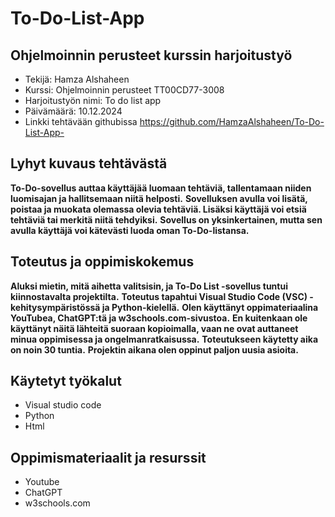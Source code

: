 # To-Do-List-App
## Ohjelmoinnin perusteet kurssin harjoitustyö
 
- Tekijä: Hamza Alshaheen
- Kurssi: Ohjelmoinnin perusteet TT00CD77-3008
- Harjoitustyön nimi: To do list app
- Päivämäärä: 10.12.2024
- Linkki tehtävään githubissa https://github.com/HamzaAlshaheen/To-Do-List-App-

## Lyhyt kuvaus tehtävästä
**To-Do-sovellus auttaa käyttäjää luomaan tehtäviä, tallentamaan niiden luomisajan ja hallitsemaan niitä helposti.**
**Sovelluksen avulla voi lisätä, poistaa ja muokata olemassa olevia tehtäviä. Lisäksi käyttäjä voi etsiä tehtäviä tai merkitä niitä tehdyiksi.**
**Sovellus on yksinkertainen, mutta sen avulla käyttäjä voi kätevästi luoda oman To-Do-listansa.**

## Toteutus ja oppimiskokemus
**Aluksi mietin, mitä aihetta valitsisin, ja To-Do List -sovellus tuntui kiinnostavalta projektilta.** 
**Toteutus tapahtui Visual Studio Code (VSC) -kehitysympäristössä ja Python-kielellä.**
**Olen käyttänyt oppimateriaalina YouTubea, ChatGPT:tä ja w3schools.com-sivustoa.** 
**En kuitenkaan ole käyttänyt näitä lähteitä suoraan kopioimalla, vaan ne ovat auttaneet minua oppimisessa ja ongelmanratkaisussa.**
**Toteutukseen käytetty aika on noin 30 tuntia.** 
**Projektin aikana olen oppinut paljon uusia asioita.**

 ## Käytetyt työkalut
 - Visual studio code
 - Python
 - Html  
  
## Oppimismateriaalit ja resurssit 
- Youtube 
- ChatGPT
- w3schools.com 



